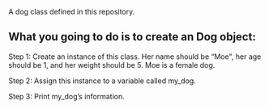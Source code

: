A dog class defined in this repository.

## What you going to do is to create an Dog object:
Step 1: Create an instance of this class. Her name should be “Moe", her age should be 1, and her weight should be 5. Moe is a female dog.

Step 2: Assign this instance to a variable called my_dog.

Step 3: Print my_dog’s information.


